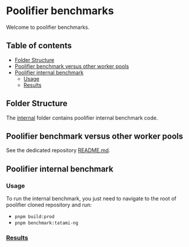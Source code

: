 # Poolifier benchmarks

Welcome to poolifier benchmarks.

## Table of contents

- [Folder Structure](#folder-structure)
- [Poolifier benchmark versus other worker pools](#poolifier-benchmark-versus-other-worker-pools)
- [Poolifier internal benchmark](#poolifier-internal-benchmark)
  - [Usage](#usage)
  - [Results](#results)

## Folder Structure

The [internal](./internal) folder contains poolifier internal benchmark code.

## Poolifier benchmark versus other worker pools

See the dedicated repository [README.md](https://github.com/poolifier/benchmark#readme).

## Poolifier internal benchmark

### Usage

To run the internal benchmark, you just need to navigate to the root of poolifier cloned repository and run:

- `pnpm build:prod`
- `pnpm benchmark:tatami-ng`

### [Results](https://bencher.dev/perf/poolifier)
